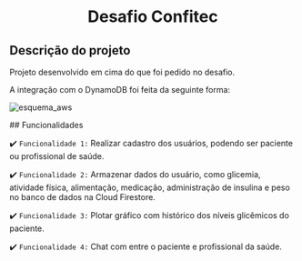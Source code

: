 <h1 align="center"> Desafio Confitec</h1>

## Descrição do projeto 

<p align="justify">
Projeto desenvolvido em cima do que foi pedido no desafio.

A integração com o DynamoDB foi feita da seguinte forma:

![esquema_aws](https://user-images.githubusercontent.com/69823706/192107348-b42ee4ad-515a-4b87-b8cf-afe12dd9a34c.png)
</p>
## Funcionalidades

:heavy_check_mark: `Funcionalidade 1:` Realizar cadastro dos usuários, podendo ser paciente ou profissional de saúde.

:heavy_check_mark: `Funcionalidade 2:` Armazenar dados do usuário, como glicemia, atividade física, alimentação, medicação, administração de insulina e peso no banco de dados na Cloud Firestore.

:heavy_check_mark: `Funcionalidade 3:` Plotar gráfico com histórico dos níveis glicêmicos do paciente.

:heavy_check_mark: `Funcionalidade 4:` Chat com entre o paciente e profissional da saúde.
